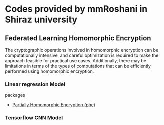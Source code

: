 # Codes provided by mmRoshani in Shiraz university

## Federated Learning Homomorphic Encryption

The cryptographic operations involved in homomorphic encryption can be computationally intensive, and careful optimization is required to make the approach feasible for practical use cases. Additionally, there may be limitations in terms of the types of computations that can be efficiently performed using homomorphic encryption.

### Linear regression Model

packages

- [Partially Homomorphic Encryption (phe)](https://pypi.org/project/phe/)

### Tensorflow CNN Model
